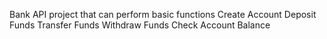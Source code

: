 Bank API project that can perform basic functions
Create Account
Deposit Funds
Transfer Funds
Withdraw Funds
Check Account Balance
